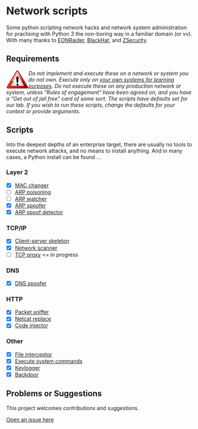 # Network scripts

Some python scripting network hacks and network system administration for practising with Python 3 the non-boring way in a familiar domain (or vv).
With many thanks to [EONRaider](https://github.com/EONRaider), [BlackHat](https://www.blackhat.com/), and [ZSecurity](https://zsecurity.org/).

## Requirements

<img align="left" src="https://github.com/tymyrddin/attack-trees/blob/main/assets/images/warning.png">_Do not implement and execute these on a network or system you do not own. Execute only on [your own systems for learning purposes](https://github.com/tymyrddin/ymrir/wiki). Do not execute these on any production network or system, unless "Rules of engagement" have been agreed on, and you have a "Get out of jail free" card of some sort. The scripts have defaults set for our lab. If you wish to run these scripts, change the defaults for your context or provide arguments._

## Scripts

Into the deepest depths of an enterprise target, there are usually no tools to execute network attacks, and no means to install anything.
And in many cases, a Python install can be found ...

### Layer 2

- [x] [MAC changer](layer2/mac_changer)
- [ ] [ARP poisoning](layer2/arp_poisoning)
- [ ] [ARP watcher](layer2/arp_watcher)
- [x] [ARP spoofer](layer2/arp_spoofer)
- [x] [ARP spoof detector](layer2/arp_spoof_detector)

### TCP/IP

- [x] [Client-server skeleton](tcp-ip/client-server)
- [x] [Network scanner](tcp-ip/network_scanner)
- [ ] [TCP proxy](tcp-ip/tcp_proxy)      <= in progress

### DNS

- [x] [DNS spoofer](dns/dns_spoofer)

### HTTP

- [x] [Packet sniffer](http/packet_sniffer)
- [x] [Netcat replace](http/netcat_replace)
- [x] [Code injector](http/code_injector)

### Other

- [x] [File interceptor](other/file_interceptor)
- [x] [Execute system commands](other/execute_commands)
- [x] [Keylogger](other/keylogger)
- [x] [Backdoor](other/backdoor)

## Problems or Suggestions

This project welcomes contributions and suggestions. 

[Open an issue here](https://github.com/tymyrddin/ymrir/issues)
